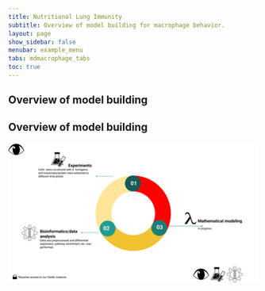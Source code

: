 ```yaml
---
title: Nutritional Lung Immunity
subtitle: Overview of model building for macrophage behavior.
layout: page
show_sidebar: false
menubar: example_menu
tabs: mdmacrophage_tabs
toc: true
---
```


## Overview of model building


## Overview of model building
<object type="image/svg+xml" data="/media/mdmacrophages/overview.svg">
<img src="/media/mdmacrophages/overview.svg"></img>
</object>
